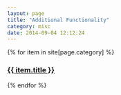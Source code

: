 ```yaml
---
layout: page
title: "Additional Functionality"
category: misc
date: 2014-09-04 12:12:24
---
```


{% for item in site[page.category] %}
  <h3><a href="{{ item.url }}">{{ item.title }}</a></h3>
{% endfor %}
